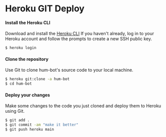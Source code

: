 # Heroku GIT Deploy
#### Install the Heroku CLI
Download and install the [Heroku CLI](https://devcenter.heroku.com/articles/heroku-command-line)
If you haven't already, log in to your Heroku account and follow the prompts to create a new SSH public key.
```zsh
$ heroku login
```

#### Clone the repository
Use Git to clone hum-bot's source code to your local machine.
```zsh
$ heroku git:clone -a hum-bot
$ cd hum-bot
```

#### Deploy your changes
Make some changes to the code you just cloned and deploy them to Heroku using Git.
```zsh
$ git add .
$ git commit -am "make it better"
$ git push heroku main
```
